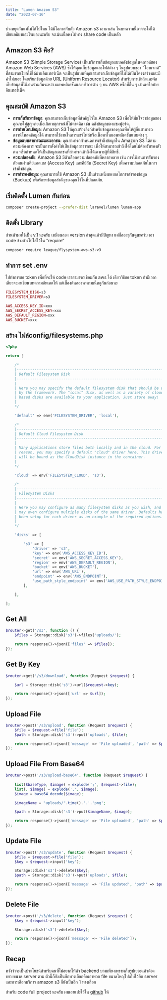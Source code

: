 ```yaml
---
title: "Lumen Amazon S3"
date: "2023-07-16"
---
```



ช่วงหยุดวันแม่ไม่ได้ไปไหน ได้มีโอกาศจับตัว Amazon s3 เอามาเล่น ในบทความนี้อาจจะไม่ได้เขียนอธิบายอะไรเยอะนะครับ จะเน้นเนื้อหาไปทาง share code เป็นหลัก

## Amazon S3 คือ?

Amazon S3 (Simple Storage Service) เป็นบริการเก็บข้อมูลแบบคลังข้อมูลในคลาวด์ของ Amazon Web Services (AWS) ซึ่งให้คุณเก็บข้อมูลและไฟล์ต่าง ๆ ในรูปแบบของ “โอบเจกต์” ที่สามารถเรียกใช้ได้ผ่านอินเทอร์เน็ต จะเป็นรูปแบบที่คุณสามารถเก็บข้อมูลที่ไม่ได้เป็นโครงสร้างและมีค่าไม่เยอะ โดยเรียกข้อมูลด้วย URL (Uniform Resource Locator) สำหรับการเข้าถึงและจัดเก็บข้อมูลที่ใช้งานร่วมกันระหว่างแอพพลิเคชันและบริการต่าง ๆ บน AWS หรือที่อื่น ๆ ผ่านเครือข่ายอินเทอร์เน็ต

## คุณสมบัติ Amazon S3

- **การเก็บรักษาข้อมูล**: คุณสามารถเก็บข้อมูลที่สำคัญไว้ใน Amazon S3 เพื่อให้มั่นใจว่าข้อมูลของคุณจะไม่สูญหายเมื่อเกิดเหตุการณ์ที่ไม่คาดคิด เช่น คลังข้อมูลของแซมฟูอร์ด.
- **การถ่ายโอนข้อมูล**: Amazon S3 ให้คุณสร้างลิงก์สำหรับข้อมูลของคุณเพื่อให้ผู้อื่นสามารถดาวน์โหลดข้อมูลได้ สามารถใช้งานในการแชร์ไฟล์หรือเนื้อหาในแอพพลิเคชันแบบต่าง ๆ.
- **ข้อมูลแบบสาธารณะและเอกชน**: คุณสามารถกำหนดการเข้าถึงข้อมูลใน Amazon S3 ได้ตามความต้องการ จะเป็นการตั้งค่าให้เป็นข้อมูลสาธารณะ เพื่อให้สามารถเข้าถึงได้โดยไม่ต้องรับรองตัวตน หรือกำหนดให้เป็นข้อมูลเอกชนที่สามารถเข้าถึงได้เฉพาะผู้ที่มีสิทธิ์.
- **ความปลอดภัย**: Amazon S3 มีตัวเลือกความปลอดภัยที่หลากหลาย เช่น การใช้งานการรับรองตัวตนผ่านคีย์แอคเซส (Access Key) และคีย์ลับ (Secret Key) เพื่อความปลอดภัยในการเข้าถึงข้อมูล.
- **การสำรองข้อมูล**: คุณสามารถใช้ Amazon S3 เป็นส่วนหนึ่งของกลไกการสำรองข้อมูล (Backup) เพื่อรักษาข้อมูลสำคัญของคุณไว้ในที่ปลอดภัย.

## เริ่มติดตั้ง Lumen กันก่อน

```bash
composer create-project --prefer-dist laravel/lumen lumen-app
```

## ติดตั้ง Library

ส่วนตัวผมใช้เป็น v.1 นะครับ เหมือนลอง version ล่าสุดแล้วมีปัญหา แต่ก็ลองๆกันดูนะครับ เอา code ข้างล่างไปใส่ไว้ใน “require”

```bash
composer require league/flysystem-aws-s3-v3
```

## ทำการ set .env

ไปทำการขอ token เพื่อที่จะให้ code เราสามารถเชื่อมกับ aws ได้ เดียววิธีขอ token ถ้ามีเวลาเดียวจะมาเขียนบทความอัพเดตให้ แต่เบื้องต้นลองหาตามเน็ตดูกันก่อนนะ

```php
FILESYSTEM_DISK=s3
FILESYSTEM_DRIVER=s3

AWS_ACCESS_KEY_ID=xxx
AWS_SECRET_ACCESS_KEY=xxx
AWS_DEFAULT_REGION=xxx
AWS_BUCKET=xxx
```

## สร้าง ไฟล์​ config/filesystems.php
```php 
<?php

return [

    /*
    |--------------------------------------------------------------------------
    | Default Filesystem Disk
    |--------------------------------------------------------------------------
    |
    | Here you may specify the default filesystem disk that should be used
    | by the framework. The "local" disk, as well as a variety of cloud
    | based disks are available to your application. Just store away!
    |
    */

    'default' => env('FILESYSTEM_DRIVER', 'local'),

    /*
    |--------------------------------------------------------------------------
    | Default Cloud Filesystem Disk
    |--------------------------------------------------------------------------
    |
    | Many applications store files both locally and in the cloud. For this
    | reason, you may specify a default "cloud" driver here. This driver
    | will be bound as the CloudDisk instance in the container.
    |
    */

    'cloud' => env('FILESYSTEM_CLOUD', 's3'),

    /*
    |--------------------------------------------------------------------------
    | Filesystem Disks
    |--------------------------------------------------------------------------
    |
    | Here you may configure as many filesystem disks as you wish, and you
    | may even configure multiple disks of the same driver. Defaults have
    | been setup for each driver as an example of the required options.
    |
    */

    'disks' => [

        's3' => [
            'driver' => 's3',
            'key' => env('AWS_ACCESS_KEY_ID'),
            'secret' => env('AWS_SECRET_ACCESS_KEY'),
            'region' => env('AWS_DEFAULT_REGION'),
            'bucket' => env('AWS_BUCKET'),
            'url' => env('AWS_URL'),
            'endpoint' => env('AWS_ENDPOINT'),
            'use_path_style_endpoint' => env('AWS_USE_PATH_STYLE_ENDPOINT', false),
        ],

    ],

];
```

## Get All

```php
$router->get('/s3', function () {
    $files = Storage::disk('s3')->files('uploads/');

    return response()->json(['files' => $files]);
});
```

## Get By Key

```php
$router->get('/s3/download', function (Request $request) {

    $url = Storage::disk('s3')->url($request->key);

    return response()->json(['url' => $url]);
});
```

## Upload File

```php
$router->post('/s3/upload', function (Request $request) {
    $file = $request->file('file');
    $path = Storage::disk('s3')->put('uploads', $file);

    return response()->json(['message' => 'File uploaded', 'path' => $path]);
});
```

## Upload File From Base64

```php
$router->post('/s3/upload-base64', function (Request $request) {
    
    list($baseType, $image) = explode(';', $request->file);
    list(, $image) = explode(',', $image);
    $image = base64_decode($image);

    $imageName = "uploads/".time().'.'.'png';

    $path = Storage::disk('s3')->put($imageName, $image);

    return response()->json(['message' => 'File uploaded', 'path' => $path]);
});
```

## Update File
```php
$router->post('/s3/update', function (Request $request) {
    $file = $request->file('file');
    $key = $request->input('key');

    Storage::disk('s3')->delete($key);
    $path = Storage::disk('s3')->put('uploads', $file);

    return response()->json(['message' => 'File updated', 'path' => $path]);
});
```

## Delete File
```php
$router->post('/s3/delete', function (Request $request) {
    $key = $request->input('key');

    Storage::disk('s3')->delete($key);

    return response()->json(['message' => 'File deleted']);
});
```

## Recap
หวังว่าจะเป็นประโยชน์สำหรับคนที่ไม่อยากให้ตัว backend บวมเพียงเพราะเก็บรูปเยอะแล้วต้องขยายขนาด server ตาม ตัวนี้ก็ยังเป็นอีกทางเลือกคือเอาพวก file ขนาดใหญ่ไปเก็บไว้อีก server และการเลือกบริการ amazon s3 ก็ยังเป็นอีก 1 ทางเลือก

สำหรับ code full project นะครับ ผมเอาแปะไว้ใน [github](https://github.com/earth774/lumen-upload-file-s3/tree/main) ให้